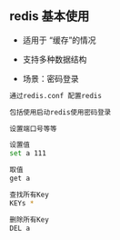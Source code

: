 ## redis 基本使用

-   适用于 “缓存”的情况
-   支持多种数据结构

-   场景：密码登录

```bash
通过redis.conf 配置redis

包括使用启动redis使用密码登录

设置端口号等等
```

```bash
设置值
set a 111

取值
get a

查找所有Key
KEYs *

删除所有Key
DEL a
```
